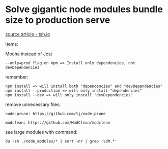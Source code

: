 # Solve gigantic node modules bundle size to production serve

[source article - tsh.io](https://tsh.io/blog/reduce-node-modules-for-better-performance/)

Items:

Mocha instead of Jest

    --only=prod flag on npm => Install only dependencies, not devDependencies

remember:

    npm install => will install both "dependencies" and "devDependencies"
    npm install --production => will only install "dependencies"
    npm install --dev => will only install "devDependencies"

remove unnecessary files:

    node-prune: https://github.com/tj/node-prune

    modclean: https://github.com/ModClean/modclean

see large modules with command:

    du -sh ./node_modules/* | sort -nr | grep '\dM.*'
